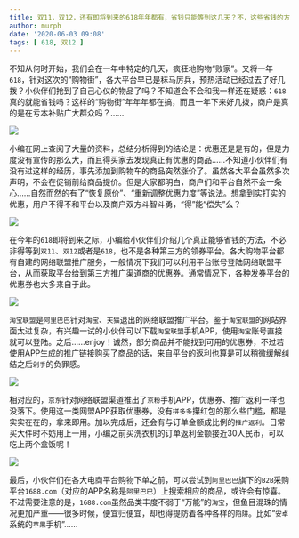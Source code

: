 ```yaml
---
title: 双11，双12，还有即将到来的618年年都有，省钱只能等到这几天？不，这些省钱的方法你应该知道！
author: murph
date: '2020-06-03 09:08'
tags: [ 618, 双12 ]
---
```


不知从何时开始，我们会在一年中特定的几天，疯狂地购物“败家”。又将一年`618`，针对这次的“购物街”，各大平台早已是秣马厉兵，预热活动已经过去了好几拨？小伙伴们抢到了自己心仪的物品了吗？不知道会不会和我一样还在疑惑：`618`真的就能省钱吗？这样的“购物街”年年年都在搞，而且一年下来好几拨，商户是真的是在亏本补贴广大群众吗？……

<!-- more -->

![](/image/assets/union/shopping_day.png)

小编在网上查阅了大量的资料，总结分析得到的结论是：优惠还是是有的，但是力度没有宣传的那么大，而且得买家去发现真正有优惠的商品……不知道小伙伴们有没有过这样的经历，事先添加到购物车的商品突然涨价了。虽然各大平台虽然多次声明，不会在促销前给商品提价。但是大家都明白，商户们和平台自然不会一条心……自然而然的有了“恢复原价”、“重新调整优惠力度”等说法。想拿到实打实的优惠，用户不得不和平台以及商户双方斗智斗勇，“得”能“偿失”么？

![](/image/assets/shopping.png)

在今年的`618`即将到来之际，小编给小伙伴们介绍几个真正能够省钱的方法，不必非得等到`双11`、`双12`或者是`618`，也不是各种第三方的领券平台。各大购物平台都有自建的网络联盟推广服务，一般情况下我们可以利用平台账号登陆网络联盟平台，从而获取平台给到第三方推广渠道商的优惠券。通常情况下，各种发券平台的优惠券也大多来自于此。

![](/image/assets/social-network.png)

`淘宝联盟`是`阿里巴巴`针对`淘宝`、`天猫`退出的网络联盟推广平台。鉴于`淘宝联盟`的网站界面太过复杂，有兴趣一试的小伙伴可以下载`淘宝联盟`手机APP，使用`淘宝`账号直接就可以登陆。之后……enjoy！诚然，部分商品并不能找到可用的优惠券，不过若使用APP生成的推广链接购买了商品的话，来自平台的返利也算是可以稍微缓解纠结之后`剁手`的负罪感。

![](/image/assets/union/tb-union.png)

相对应的，`京东`针对网络联盟渠道推出了`京粉`手机APP，优惠券、推广返利一样也没落下。使用这一类网盟APP获取优惠券，没有`拼多多`攥红包的那么些门槛，都是实实在在的，拿来即用。加以完成后，还会有与订单金额成比例的`推广返利`。日常买大件时不妨用上一用，小编之前买洗衣机的订单返利金额接近30人民币，可以吃上两个盒饭呢！

![](/image/assets/union/jd-union.png)

最后，小伙伴们在各大电商平台购物下单之前，可以尝试到`阿里巴巴`旗下的`B2B`采购平台`1688.com`（对应的APP名称是`阿里巴巴`）上搜索相应的商品，或许会有惊喜。不过需要注意的是，`1688.com`虽然品类丰度不弱于“万能”的`淘宝`，但鱼目混珠的情况更加严重——很多时候，便宜归便宜，却也得提防着各种各样的`陷阱`。比如“`安卓`系统的`苹果`手机”……
